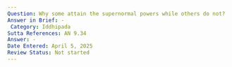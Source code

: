 ```yaml
---
Question: Why some attain the supernormal powers while others do not?
Answer in Brief: -
 Category: Iddhipada
Sutta References: AN 9.34
Answer: -
Date Entered: April 5, 2025
Review Status: Not started
---
```

